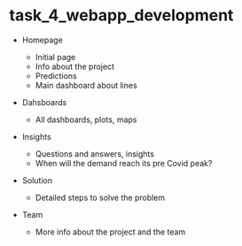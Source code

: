 # task_4_webapp_development

* Homepage
  - Initial page
  - Info about the project
  - Predictions
  - Main dashboard about lines

* Dahsboards
  - All dashboards, plots, maps

* Insights
  - Questions and answers, insights
  - When will the demand reach its pre Covid peak?

* Solution
  - Detailed steps to solve the problem
 
* Team
  - More info about the project and the team
